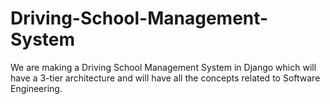 # Driving-School-Management-System

We are making a Driving School Management System in Django which will have a 3-tier architecture and will have all the concepts related to Software Engineering. 
